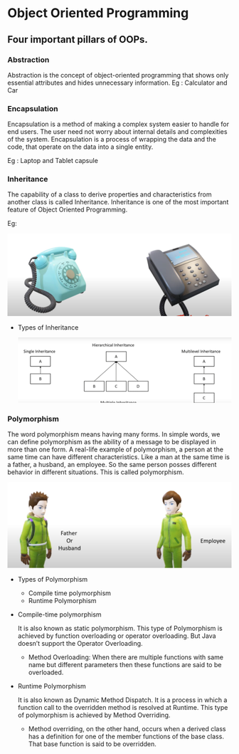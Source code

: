 # Object Oriented Programming

## Four important pillars of OOPs.

### Abstraction

Abstraction is the concept of object-oriented programming that shows only essential attributes and hides unnecessary information.
 Eg : Calculator and Car

### Encapsulation

Encapsulation is a method of making a complex system easier to handle for end users. The user need not worry about internal details and complexities of the system. Encapsulation is a process of wrapping the data and the code, that operate on the data into a single entity.

Eg : Laptop and Tablet capsule 

### Inheritance

The capability of a class to derive properties and characteristics from another class is called Inheritance. Inheritance is one of the most important feature of Object Oriented Programming.

Eg: 

![Screenshot_20221101_054208.png](Object%20Oriented%20Programming%206f5ebd71ce0b40b1b091b692fbf24e29/Screenshot_20221101_054208.png)

- Types of Inheritance
    
    ![Screenshot_20221101_054636.png](Object%20Oriented%20Programming%206f5ebd71ce0b40b1b091b692fbf24e29/Screenshot_20221101_054636.png)
    

### Polymorphism

The word polymorphism means having many forms. In simple words, we can define polymorphism as the ability of a message to be displayed in more than one form. A real-life example of polymorphism, a person at the same time can have different characteristics. Like a man at the same time is a father, a husband, an employee. So the same person posses different behavior in different situations. This is called polymorphism.

![Screenshot_20221101_055101.png](Object%20Oriented%20Programming%206f5ebd71ce0b40b1b091b692fbf24e29/Screenshot_20221101_055101.png)

- Types of Polymorphism
    - Compile time polymorphism
    - Runtime Polymorphism
- Compile-time polymorphism
    
    It is also known as static polymorphism. This type of
    Polymorphism is achieved by function overloading or operator overloading. But Java doesn’t support the Operator Overloading.
    
    - Method Overloading: When there are multiple functions with same name but different
    parameters then these functions are said to be overloaded.
- Runtime Polymorphism
    
    It is also known as Dynamic Method Dispatch. It is a process in
    which a function call to the overridden method is resolved at Runtime. This type of
    polymorphism is achieved by Method Overriding.
    
    - Method overriding, on the other hand, occurs when a derived class has a definition for one
    of the member functions of the base class. That base function is said to be overridden.